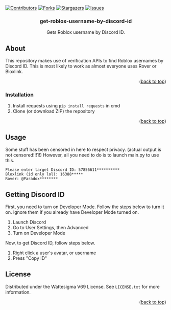 <div id="top"></div>
<!--
*** Thanks for checking out the Best-README-Template. If you have a suggestion
*** that would make this better, please fork the repo and create a pull request
*** or simply open an issue with the tag "enhancement".
*** Don't forget to give the project a star!
*** Thanks again! Now go create something AMAZING! :D
-->



<!-- PROJECT SHIELDS -->
<!--
*** I'm using markdown "reference style" links for readability.
*** Reference links are enclosed in brackets [ ] instead of parentheses ( ).
*** See the bottom of this document for the declaration of the reference variables
*** for contributors-url, forks-url, etc. This is an optional, concise syntax you may use.
*** https://www.markdownguide.org/basic-syntax/#reference-style-links
-->
[![Contributors][contributors-shield]][contributors-url]
[![Forks][forks-shield]][forks-url]
[![Stargazers][stars-shield]][stars-url]
[![Issues][issues-shield]][issues-url]



<h3 align="center">get-roblox-username-by-discord-id</h3>

  <p align="center">
    Gets Roblox username by Discord ID.
  </p>
</div>



<!-- ABOUT THE PROJECT -->
## About

This repository makes use of verification APIs to find Roblox usernames by Discord ID.
This is most likely to work as almost everyone uses Rover or Bloxlink.

<p align="right">(<a href="#top">back to top</a>)</p>



### Installation

1. Install requests using `pip install requests` in cmd
2. Clone (or download ZIP) the repository

<p align="right">(<a href="#top">back to top</a>)</p>



<!-- USAGE EXAMPLES -->
## Usage

Some stuff has been censored in here to respect privacy. (actual output is not censored!!!1!)
However, all you need to do is to launch main.py to use this.
```
Please enter target Discord ID: 57856611**********
Bloxlink (id only lol): 16388*****
Rover: @Paradox********
```



## Getting Discord ID

First, you need to turn on Developer Mode. Follow the steps below to turn it on. Ignore them if you already have Developer Mode turned on.
1. Launch Discord
2. Go to User Settings, then Advanced
3. Turn on Developer Mode

Now, to get Discord ID, follow steps below.
1. Right click a user's avatar, or username
2. Press "Copy ID"

<!-- LICENSE -->
## License

Distributed under the Wattesigma V69 License. See `LICENSE.txt` for more information.

<p align="right">(<a href="#top">back to top</a>)</p>







<!-- MARKDOWN LINKS & IMAGES -->
<!-- https://www.markdownguide.org/basic-syntax/#reference-style-links -->
[contributors-shield]: https://img.shields.io/github/contributors/j7hrs/get-roblox-username-by-discord-id.svg?style=for-the-badge
[contributors-url]: https://github.com/j7hrs/get-roblox-username-by-discord-id/graphs/contributors
[forks-shield]: https://img.shields.io/github/forks/j7hrs/get-roblox-username-by-discord-id.svg?style=for-the-badge
[forks-url]: https://github.com/j7hrs/get-roblox-username-by-discord-id/network/members
[stars-shield]: https://img.shields.io/github/stars/j7hrs/get-roblox-username-by-discord-id.svg?style=for-the-badge
[stars-url]: https://github.com/j7hrs/get-roblox-username-by-discord-id/stargazers
[issues-shield]: https://img.shields.io/github/issues/j7hrs/get-roblox-username-by-discord-id.svg?style=for-the-badge
[issues-url]: https://github.com/j7hrs/get-roblox-username-by-discord-id/issues
[license-shield]: https://img.shields.io/github/license/j7hrs/get-roblox-username-by-discord-id.svg?style=for-the-badge
[license-url]: https://github.com/j7hrs/get-roblox-username-by-discord-id/blob/master/LICENSE.txt
[linkedin-shield]: https://img.shields.io/badge/-LinkedIn-black.svg?style=for-the-badge&logo=linkedin&colorB=555
[linkedin-url]: https://linkedin.com/in/linkedin_username
[product-screenshot]: images/screenshot.png
